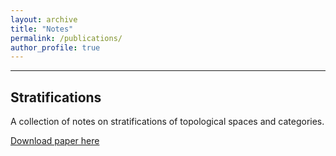 ```yaml
---
layout: archive
title: "Notes"
permalink: /publications/
author_profile: true
---
```


---
Stratifications
---
A collection of notes on stratifications of topological spaces and categories. 

[Download paper here](http://bmoldy.github.io/files/Strat.pdf)

